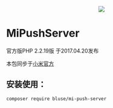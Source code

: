 <p align="center"><a href="http://dev.xiaomi.com/mipush/downpage/php.html" target="_blank"><img src="https://dev.mi.com/console/images/2_1_1.png"></a></p>

# MiPushServer
官方版PHP 2.2.19版 于2017.04.20发布

本包同步于[小米官方](http://dev.xiaomi.com/mipush/downpage/php.html)

## 安装使用：
`composer require bluse/mi-push-server`
